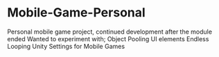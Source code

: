 # Mobile-Game-Personal
Personal mobile game project, continued development after the module ended 
Wanted to experiment with;
Object Pooling
UI elements
Endless Looping
Unity Settings for Mobile Games
